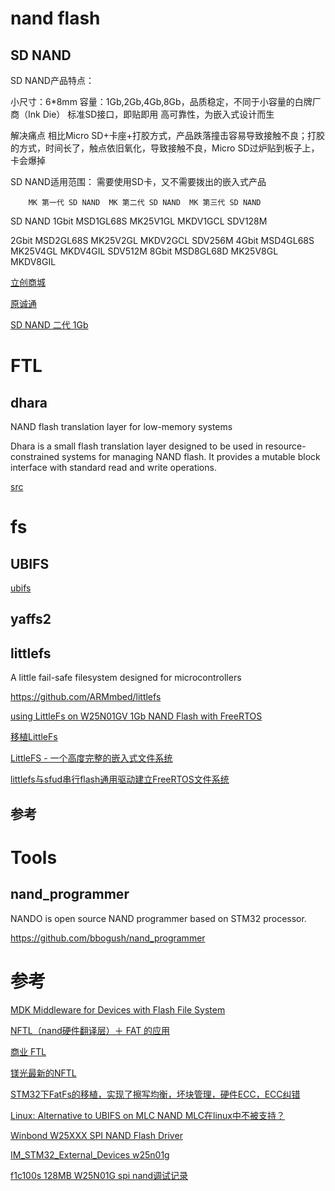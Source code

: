 # nand flash

## SD NAND

SD NAND产品特点：

小尺寸：6*8mm
容量：1Gb,2Gb,4Gb,8Gb，品质稳定，不同于小容量的白牌厂商（Ink Die）
标准SD接口，即贴即用
高可靠性，为嵌入式设计而生

解决痛点
        相比Micro SD+卡座+打胶方式，产品跌落撞击容易导致接触不良；打胶的方式，时间长了，触点依旧氧化，导致接触不良，Micro SD过炉贴到板子上，卡会爆掉

SD NAND适用范围：
        需要使用SD卡，又不需要拨出的嵌入式产品

  	  	MK 第一代 SD NAND 	MK 第二代 SD NAND 	MK 第三代 SD NAND
SD NAND 	1Gbit 	MSD1GL68S  	MK25V1GL 	MKDV1GCL
SDV128M

2Gbit 	MSD2GL68S  	MK25V2GL 	MKDV2GCL
SDV256M
4Gbit 	MSD4GL68S  	MK25V4GL 	MKDV4GIL
SDV512M
8Gbit 	MSD8GL68D 	MK25V8GL 	MKDV8GIL

[立创商城](https://so.szlcsc.com/global.html?k=SD%2520NAND&hot-key=CL21A106KOQNNNE)

[原诚通](http://www.yct-tec.com/a/chanpinzhongxin/2018/0727/4.html)

[SD NAND 二代 1Gb](http://www.longsto.com/product/32.html)

# FTL

## dhara

NAND flash translation layer for low-memory systems

Dhara is a small flash translation layer designed to be used in
resource-constrained systems for managing NAND flash. It provides a
mutable block interface with standard read and write operations.

[src](https://github.com/dlbeer/dhara)

# fs

## UBIFS

[ubifs](http://www.linux-mtd.infradead.org/doc/ubifs.html)

## yaffs2

## littlefs

A little fail-safe filesystem designed for microcontrollers

https://github.com/ARMmbed/littlefs

[using LittleFs on W25N01GV 1Gb NAND Flash with FreeRTOS](https://github.com/littlefs-project/littlefs/issues/361)

[移植LittleFs](https://www.cnblogs.com/imez/articles/10461715.html)

[LittleFS - 一个高度完整的嵌入式文件系统](https://blog.csdn.net/xk100/article/details/85320749)

[littlefs与sfud串行flash通用驱动建立FreeRTOS文件系统](https://blog.csdn.net/dmjkun/article/details/87215164)

## 参考


# Tools

## nand_programmer

NANDO is open source NAND programmer based on STM32 processor.

https://github.com/bbogush/nand_programmer


# 参考

[MDK Middleware for Devices with Flash File System](https://www.keil.com/pack/doc/mw/FileSystem/html/nand_flash__t_l.html)

[NFTL（nand硬件翻译层）＋ FAT 的应用](https://blog.csdn.net/junllee/article/details/44176837)

[商业 FTL](https://zeeis.com/flash-translation-layer/)

[镁光最新的NFTL](https://download.csdn.net/download/weixin_42444263/11522274?utm_medium=distribute.pc_relevant_download.none-task-download-blogcommendfrombaidu-2.nonecase&depth_1-utm_source=distribute.pc_relevant_download.none-task-download-blogcommendfrombaidu-2.nonecase)

[STM32下FatFs的移植，实现了擦写均衡，坏块管理，硬件ECC，ECC纠错](https://download.csdn.net/download/chatwithyou2008/9694193?utm_medium=distribute.pc_relevant.none-task-download-BlogCommendFromMachineLearnPai2-2.channel_param&depth_1-utm_source=distribute.pc_relevant.none-task-download-BlogCommendFromMachineLearnPai2-2.channel_param)

[Linux: Alternative to UBIFS on MLC NAND MLC在linux中不被支持？](https://unix.stackexchange.com/questions/448581/linux-alternative-to-ubifs-on-mlc-nand)

[Winbond W25XXX SPI NAND Flash Driver ](https://github.com/mongoose-os-libs/vfs-dev-w25xxx)

[IM_STM32_External_Devices w25n01g](https://github.com/Igor-Misic/IM_STM32_External_Devices/blob/887825b1aa7996cbc9f991d871fa96f39d8cd23f/Winbond/Src/w25n01g.c)

[f1c100s 128MB W25N01G spi nand调试记录](https://github.com/hcly/f1c100s)
